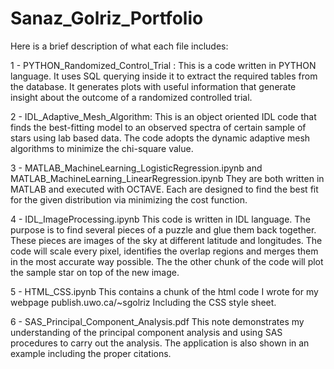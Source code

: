 # Sanaz_Golriz_Portfolio


Here is a brief description of what each file includes: 

1 - PYTHON_Randomized_Control_Trial :
    This is a code written in PYTHON language. It uses SQL querying inside it to extract
    the required tables from the database. It generates plots with useful information that
    generate insight about the outcome of a randomized controlled trial. 

2 - IDL_Adaptive_Mesh_Algorithm:
    This is an object oriented IDL code that finds the best-fitting model to an 
    observed spectra of certain sample of stars using lab based data. The code adopts 
    the dynamic adaptive mesh algorithms to minimize the chi-square value.  


3 - MATLAB_MachineLearning_LogisticRegression.ipynb 
    and  MATLAB_MachineLearning_LinearRegression.ipynb 
    They are both written in MATLAB and executed with OCTAVE. Each are designed to 
    find the best fit for the given distribution via minimizing the cost function. 

4 - IDL_ImageProcessing.ipynb 
    This code is written in IDL language. The purpose is to find several pieces of a 
    puzzle and glue them back together. These pieces are images of the sky at different
    latitude and longitudes. The code will scale every pixel, identifies the overlap
    regions and merges them in the most accurate way possible. The the other chunk
    of the code will plot the sample star on top of the new image. 

5 -  HTML_CSS.ipynb
     This contains a chunk of the html code I wrote for my webpage publish.uwo.ca/~sgolriz
     Including the CSS style sheet. 

6 - SAS_Principal_Component_Analysis.pdf
     This note demonstrates my understanding of the principal component analysis and using SAS
     procedures to carry out the analysis. The application is also shown in an example including 
     the proper citations. 
